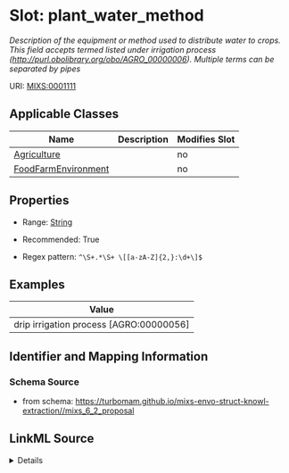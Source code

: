 # Slot: plant_water_method


_Description of the equipment or method used to distribute water to crops. This field accepts termed listed under irrigation process (http://purl.obolibrary.org/obo/AGRO_00000006). Multiple terms can be separated by pipes_



URI: [MIXS:0001111](https://w3id.org/mixs/0001111)



<!-- no inheritance hierarchy -->




## Applicable Classes

| Name | Description | Modifies Slot |
| --- | --- | --- |
[Agriculture](Agriculture.md) |  |  no  |
[FoodFarmEnvironment](FoodFarmEnvironment.md) |  |  no  |







## Properties

* Range: [String](String.md)

* Recommended: True

* Regex pattern: `^\S+.*\S+ \[[a-zA-Z]{2,}:\d+\]$`






## Examples

| Value |
| --- |
| drip irrigation process [AGRO:00000056] |

## Identifier and Mapping Information







### Schema Source


* from schema: https://turbomam.github.io/mixs-envo-struct-knowl-extraction//mixs_6_2_proposal




## LinkML Source

<details>
```yaml
name: plant_water_method
description: Description of the equipment or method used to distribute water to crops.
  This field accepts termed listed under irrigation process (http://purl.obolibrary.org/obo/AGRO_00000006).
  Multiple terms can be separated by pipes
title: plant water delivery method
notes:
- delivery
- method
- plant
- water
examples:
- value: drip irrigation process [AGRO:00000056]
from_schema: https://turbomam.github.io/mixs-envo-struct-knowl-extraction//mixs_6_2_proposal
rank: 1000
slot_uri: MIXS:0001111
multivalued: false
alias: plant_water_method
domain_of:
- Agriculture
- FoodFarmEnvironment
range: string
recommended: true
pattern: ^\S+.*\S+ \[[a-zA-Z]{2,}:\d+\]$

```
</details>